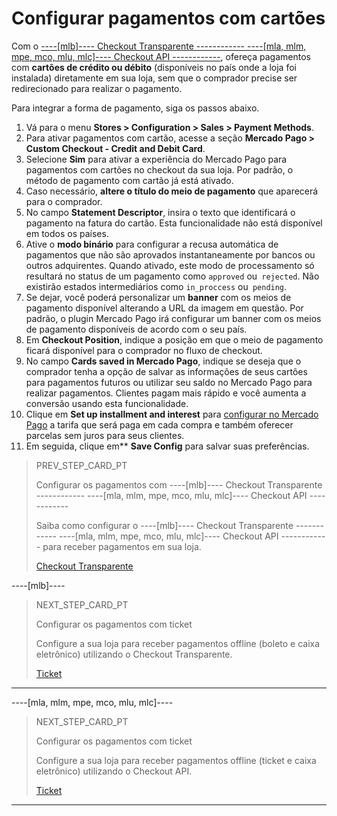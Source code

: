 # Configurar pagamentos com cartões

Com o [----[mlb]---- Checkout Transparente ------------ ----[mla, mlm, mpe, mco, mlu, mlc]---- Checkout API ------------](/developers/pt/guides/checkout-api/landing), ofereça pagamentos com **cartões de crédito ou débito** (disponíveis no país onde a loja foi instalada) diretamente em sua loja, sem que o comprador precise ser redirecionado para realizar o pagamento.
 
Para integrar a forma de pagamento, siga os passos abaixo.

1. Vá para o menu **Stores > Configuration > Sales > Payment Methods**.
2. Para ativar pagamentos com cartão, acesse a seção **Mercado Pago > Custom Checkout - Credit and Debit Card**.
3. Selecione **Sim** para ativar a experiência do Mercado Pago para pagamentos com cartões no checkout da sua loja. Por padrão, o método de pagamento com cartão já está ativado.
4. Caso necessário, **altere o título do meio de pagamento** que aparecerá para o comprador.
5. No campo **Statement Descriptor**, insira o texto que identificará o pagamento na fatura do cartão. Esta funcionalidade não está disponível em todos os países. 
6. Ative o **modo binário** para configurar a recusa automática de pagamentos que não são aprovados instantaneamente por bancos ou outros adquirentes. Quando ativado, este modo de processamento só resultará no status de um pagamento como `approved` ou` rejected`. Não existirão estados intermediários como `in_proccess` ou` pending`. 
7. Se dejar, você poderá personalizar um **banner** com os meios de pagamento disponível alterando a URL da imagem em questão. Por padrão, o plugin Mercado Pago irá configurar um banner com os meios de pagamento disponíveis de acordo com o seu país.
8. Em **Checkout Position**, indique a posição em que o meio de pagamento ficará disponível para o comprador no fluxo de checkout. 
9. No campo **Cards saved in Mercado Pago**, indique se deseja que o comprador tenha a opção de salvar as informações de seus cartões para pagamentos futuros ou utilizar seu saldo no Mercado Pago para realizar pagamentos. Clientes pagam mais rápido e você aumenta a conversão usando esta funcionalidade.
10. Clique em **Set up installment and interest** para [configurar no Mercado Pago](https://www.mercadopago.com.br/costs-section#from-section=menu) a tarifa que será paga em cada compra e também oferecer parcelas sem juros para seus clientes.
11. Em seguida, clique em** **Save Config** para salvar suas preferências.

> PREV_STEP_CARD_PT
>
> Configurar os pagamentos com ----[mlb]---- Checkout Transparente ------------ ----[mla, mlm, mpe, mco, mlu, mlc]---- Checkout API ------------
>
> Saiba como configurar o ----[mlb]---- Checkout Transparente ------------ ----[mla, mlm, mpe, mco, mlu, mlc]---- Checkout API ------------ para receber pagamentos em sua loja.
>
> [Checkout Transparente](/developers/pt/docs/magento-two/payment-configuration/checkout-api)

----[mlb]----
> NEXT_STEP_CARD_PT
>
> Configurar os pagamentos com ticket
>
> Configure a sua loja para receber pagamentos offline (boleto e caixa eletrônico) utilizando o Checkout Transparente. 
>
> [Ticket](/developers/pt/docs/magento-two/payment-configuration/checkout-api/ticket)
------------

----[mla, mlm, mpe, mco, mlu, mlc]----
> NEXT_STEP_CARD_PT
>
> Configurar os pagamentos com ticket
>
> Configure a sua loja para receber pagamentos offline (ticket e caixa eletrônico) utilizando o Checkout API. 
>
> [Ticket](/developers/pt/docs/magento-two/payment-configuration/checkout-api/ticket)
------------